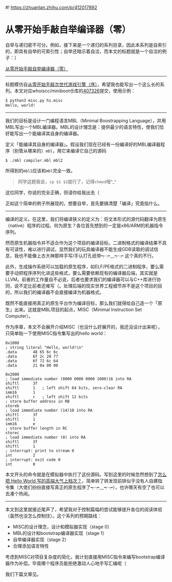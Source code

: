 #! https://zhuanlan.zhihu.com/p/412017892
# 从零开始手敲自举编译器（零）

自举与递归密不可分。例如，接下来是一个递归的系列目录，因此本系列是自索引的，即具有自举的可索引性；自举还暗示着自洽，而本文的标题就是一个自洽的例子：）

[从零开始手敲自举编译器（零）](https://zhuanlan.zhihu.com/p/412017892)

----

标题模仿自[从零开始手敲次世代游戏引擎（序）](https://zhuanlan.zhihu.com/p/28587092)，希望我也能写出一个这么长的系列。本文对应whoiscc/miniboot仓库的[407326]提交，使用示例：

```bash
$ python3 misc.py hi.misc 
Hello, world!
```

[407326]: https://github.com/whoiscc/miniboot/tree/4073262c0e2531d7bf02e206db304a6b33cddab9

----

我们的目标是设计一门编程语言MBL（Minimal Boostrapping Language），并用MBL写出一个MBL编译器。MBL的设计理念是：提供最少的语言特性，使我们恰好能写出一个能编译其自身的编译器。

定义「能编译其自身的编译器」。假设我们现在已经有一份编译好的MBL编译器程序（别管从哪来的）`mbl`，用它来编译它自己的源码

```
$ ./mbl compiler.mbl mbl2
```

所得到的`mbl2`应该和`mbl`完全一致。

> 同学这题我会，`cp $1 $2`就行了，记得`chmod`哦^_^

这位同学，你说的完全正确，但请你给我出去（

正如这个简单的例子所展现的，想要自举，首先要搞清楚「编译」究竟指什么。

----

编译的定义。在这里，我们将编译狭义的定义为：将文本形式的源代码翻译为原生（native）程序的过程。何为原生？各位首先想到的一定是x86/ARM的机器指令序列。

然而原生机器指令并不适合作为这个项目的编译目标。二进制格式的编译结果不具有可读性，难以进行调试，显然我们的玩具编译器不能生成GDB读取的调试信息，我也不能像上古大神那样手写/手认打孔纸带┭┮﹏┭┮ 这个真的不行。

此外，生成操作系统可以加载的原生程序，如ELF/PE格式的二进制程序，要么需要手动把程序序列化进这些格式，要么需要依赖现有的编译器后端，其实就是LLVM。前者的工作量自不必说，后者也要求我们的编译器可以与C++库进行协同，说不定比前者还难写（。处理后端的现实世界工程细节并不是这个项目的目的，所以我们的编译器不会直接编译为机器格式。

既然不能直接用真正的原生平台作为编译目标，那么我们就得给自己造一个「原生」出来。这就是MBL项目的起点，MISC（Minimal Instruction Set Computer）。

作为序章，本文不会展开介绍MISC（也没什么好展开的，我还没设计出来呢），只简单贴一下使用MISC指令集写出的hello world：

```
0x1000
; string literal "Hello, world!\n"
.data       48 65 6c 6c
.data       6f 2c 20 77
.data       6f 72 6c 64
.data       21 0a 00 00

0x2000
; load immediate number (0000 0000 0000 1000)16 into RA
shiftl      3f
shiftl      1   ; left shift 64 bits, zero-clear RA
imm16       1
shiftl      c   ; left shift 12 bits
; store buffer address in RB
storeb
; load immediate number (14)10 into RA
shiftl      3f
shiftl      1
imm16       e
; store buffer length in RC
storec
; load immediate number (0) into RA
shiftl      3f
shiftl      1
; interrupt: print to stream 0
int         2
; interrupt: exit code 0
int         0
```

本文开头的命令就是在模拟器中执行了这份源码。写到这里的时候忽然想到了[怎么把 Hello World 写的高端大气上档次？](https://www.zhihu.com/question/434732218)，简单转了转发现前排似乎没有人自建指令集（大佬们纷纷直接写真正的原生程序了┭┮﹏┭┮），也许哪天有空了也可以去凑个热闹。

----

本文到这里就接近尾声了，希望我对于控制篇幅的尝试能够提升各位的阅读体验（虽然也没怎么控制住）。这个系列的预期路线：
* MISC的设计理念，设计和模拟器实现（stage 0）
* MBL的设计和bootstrap编译器实现（stage 1）
* 自举编译器实现（stage 2）
* 合理添加语言特性

考虑到MISC对项目复杂度的简化，我计划直接用MISC指令来编写bootstrap编译器作为补偿。毕竟哪个程序员能拒绝激动人心地手写汇编呢（

我们下篇文章见。